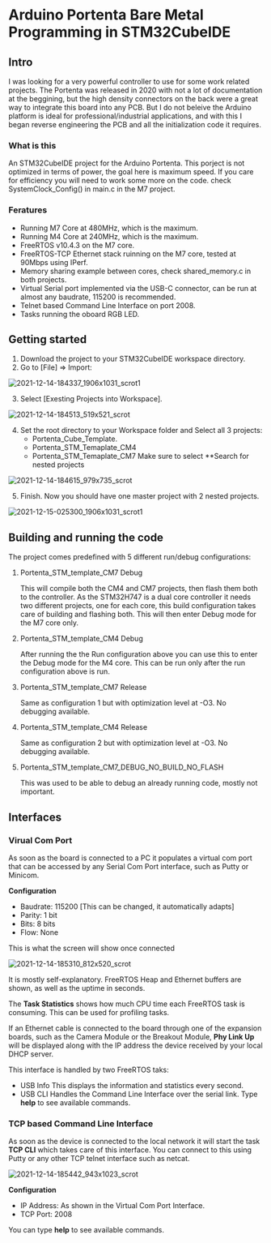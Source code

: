 # Arduino Portenta Bare Metal Programming in STM32CubeIDE

## Intro
I was looking for a very powerful controller to use for some work related projects.
The Portenta was released in 2020 with not a lot of documentation at the beggining, but the high density connectors on the back were a great way to integrate this board into any PCB. But I do not beleive the Arduino platform is ideal for professional/industrial applications, and with this I began reverse engineering the PCB and all the initialization code it requires.

### What is this
An STM32CubeIDE project for the Arduino Portenta.
This porject is not optimized in terms of power, the goal here is maximum speed.
If you care for efficiency you will need to work some more on the code. check SystemClock_Config() in main.c in the M7 project.

### Feratures
* Running M7 Core at 480MHz, which is the maximum.
* Running M4 Core at 240MHz, which is the maximum.
* FreeRTOS v10.4.3 on the M7 core.
* FreeRTOS-TCP Ethernet stack ruinning on the M7 core, tested at 90Mbps using IPerf.
* Memory sharing example between cores, check shared_memory.c in both projects.
* Virtual Serial port implemented via the USB-C connector, can be run at almost any baudrate, 115200 is recommended.
* Telnet based Command Line Interface on port 2008.
* Tasks running the oboard RGB LED.

## Getting started
1. Download the project to your STM32CubeIDE workspace directory.
2. Go to [File] => Import:

![2021-12-14-184337_1906x1031_scrot1](https://user-images.githubusercontent.com/7383226/146091494-44419878-2078-4ca2-b530-502ce14fed97.png)

3. Select [Exesting Projects into Workspace].

![2021-12-14-184513_519x521_scrot](https://user-images.githubusercontent.com/7383226/146091617-ce6f3fe6-e28d-4745-8ecb-ba4f3a68515d.png)

4. Set the root directory to your Workspace folder and Select all 3 projects:
    * Portenta_Cube_Template.
    * Portenta_STM_Temaplate_CM4
    * Portenta_STM_Temaplate_CM7
    Make sure to select **Search for nested projects
     
![2021-12-14-184615_979x735_scrot](https://user-images.githubusercontent.com/7383226/146092033-cf786f9c-1f3d-4266-b99a-332bce17257c.png)

5. Finish. Now you should have one master project with 2 nested projects.

![2021-12-15-025300_1906x1031_scrot1](https://user-images.githubusercontent.com/7383226/146092267-195c7046-f69e-4175-8df7-6c1f00f82630.png)

## Building and running the code
The project comes predefined with 5 different run/debug configurations:
1. Portenta_STM_template_CM7 Debug

    This will compile both the CM4 and CM7 projects, then flash them both to the controller.
    As the STM32H747 is a dual core controller it needs two different projects, one for each core, this build configuration takes care of building and flashing both.
    This will then enter Debug mode for the M7 core only.
2. Portenta_STM_template_CM4 Debug

    After running the the Run configuration above you can use this to enter the Debug mode for the M4 core.
    This can be run only after the run configuration above is run.
3. Portenta_STM_template_CM7 Release

    Same as configuration 1 but with optimization level at -O3. No debugging available.
4. Portenta_STM_template_CM4 Release

    Same as configuration 2 but with optimization level at -O3. No debugging available.
5. Portenta_STM_template_CM7_DEBUG_NO_BUILD_NO_FLASH

    This was used to be able to debug an already running code, mostly not important.

## Interfaces
### Virual Com Port
As soon as the board is connected to a PC it populates a virtual com port that can be accessed by any Serial Com Port interface, such as Putty or Minicom.

**Configuration**
* Baudrate: 115200 [This can be changed, it automatically adapts]
* Parity:   1 bit
* Bits:     8 bits
* Flow:     None

This is what the screen will show once connected

![2021-12-14-185310_812x520_scrot](https://user-images.githubusercontent.com/7383226/146254288-5aa96e72-bf8c-4159-ba62-718cebc34230.png)

It is mostly self-explanatory. FreeRTOS Heap and Ethernet buffers are shown, as well as the uptime in seconds.

The **Task Statistics** shows how much CPU time each FreeRTOS task is consuming. This can be used for profiling tasks.

If an Ethernet cable is connected to the board through one of the expansion boards, such as the Camera Module or the Breakout Module, **Phy Link Up** will be displayed along with the IP address the device received by your local DHCP server.

This interface is handled by two FreeRTOS taks:
* USB Info
   This displays the information and statistics every second.
* USB CLI
   Handles the Command Line Interface over the serial link. Type **help** to see available commands.

### TCP based Command Line Interface
As soon as the device is connected to the local network it will start the task **TCP CLI** which takes care of this interface. You can connect to this using Putty or any other TCP telnet interface such as netcat.

![2021-12-14-185442_943x1023_scrot](https://user-images.githubusercontent.com/7383226/146257847-9616442d-49a8-4c97-a57d-c44291e2bb93.png)

**Configuration**
* IP Address: As shown in the Virtual Com Port Interface.
* TCP Port: 2008

You can type **help** to see available commands.

